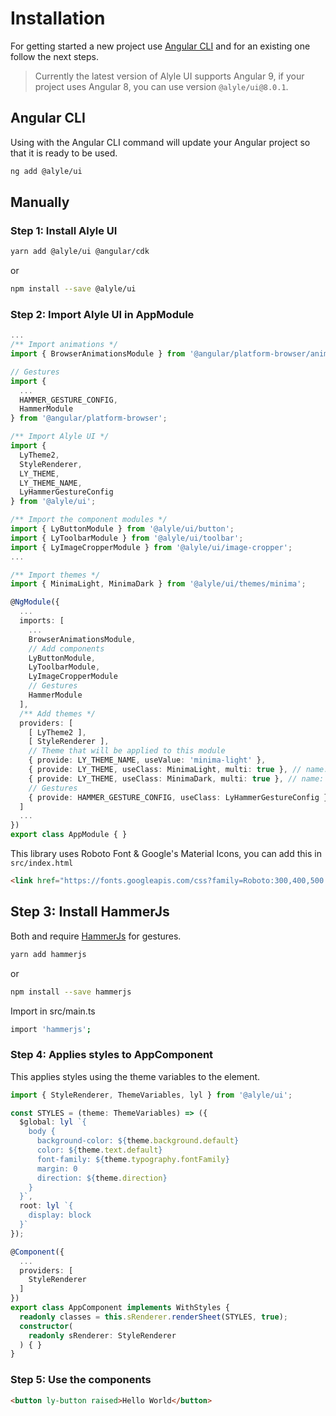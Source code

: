 # Installation

<p>
  For getting started a new project use <a
  target="_blank"
  rel="noopener nofollow"
  href="https://cli.angular.io/">Angular CLI</a> and for an existing one follow the next steps.
</p>

> Currently the latest version of Alyle UI supports Angular 9, if your project uses Angular 8, you can use version `@alyle/ui@8.0.1`.

## Angular CLI

Using with the Angular CLI command will update your Angular project so that it is ready to be used.

```bash
ng add @alyle/ui
```

## Manually

### Step 1: Install Alyle UI

```bash
yarn add @alyle/ui @angular/cdk
```

<p>or</p>

```bash
npm install --save @alyle/ui
```

### Step 2: Import Alyle UI in AppModule

```ts
...
/** Import animations */
import { BrowserAnimationsModule } from '@angular/platform-browser/animations';

// Gestures
import {
  ...
  HAMMER_GESTURE_CONFIG,
  HammerModule
} from '@angular/platform-browser';

/** Import Alyle UI */
import {
  LyTheme2,
  StyleRenderer,
  LY_THEME,
  LY_THEME_NAME,
  LyHammerGestureConfig
} from '@alyle/ui';

/** Import the component modules */
import { LyButtonModule } from '@alyle/ui/button';
import { LyToolbarModule } from '@alyle/ui/toolbar';
import { LyImageCropperModule } from '@alyle/ui/image-cropper';
...

/** Import themes */
import { MinimaLight, MinimaDark } from '@alyle/ui/themes/minima';

@NgModule({
  ...
  imports: [
    ...
    BrowserAnimationsModule,
    // Add components
    LyButtonModule,
    LyToolbarModule,
    LyImageCropperModule
    // Gestures
    HammerModule
  ],
  /** Add themes */
  providers: [
    [ LyTheme2 ],
    [ StyleRenderer ],
    // Theme that will be applied to this module
    { provide: LY_THEME_NAME, useValue: 'minima-light' },
    { provide: LY_THEME, useClass: MinimaLight, multi: true }, // name: `minima-light`
    { provide: LY_THEME, useClass: MinimaDark, multi: true }, // name: `minima-dark`
    // Gestures
    { provide: HAMMER_GESTURE_CONFIG, useClass: LyHammerGestureConfig }
  ]
  ...
})
export class AppModule { }
```

This library uses Roboto Font & Google's Material Icons, you can add this in `src/index.html`

```html
<link href="https://fonts.googleapis.com/css?family=Roboto:300,400,500|Material+Icons" rel="stylesheet">
```

## Step 3: Install HammerJs</h2>

Both <code class="html"><ly-carousel></code> and <code class="html"><ly-slider></code> require <a href="http://hammerjs.github.io/">HammerJs</a> for gestures.

```bash
yarn add hammerjs
```

or

```bash
npm install --save hammerjs
```

<p>Import in src/main.ts</p>

```bash
import 'hammerjs';
```

### Step 4: Applies styles to AppComponent

This applies styles using the theme variables to the <code class="html"><body></code> element.

```ts
import { StyleRenderer, ThemeVariables, lyl } from '@alyle/ui';

const STYLES = (theme: ThemeVariables) => ({
  $global: lyl `{
    body {
      background-color: ${theme.background.default}
      color: ${theme.text.default}
      font-family: ${theme.typography.fontFamily}
      margin: 0
      direction: ${theme.direction}
    }
  }`,
  root: lyl `{
    display: block
  }`
});

@Component({
  ...
  providers: [
    StyleRenderer
  ]
})
export class AppComponent implements WithStyles {
  readonly classes = this.sRenderer.renderSheet(STYLES, true);
  constructor(
    readonly sRenderer: StyleRenderer
  ) { }
}
```

### Step 5: Use the components

```html
<button ly-button raised>Hello World</button>
```
